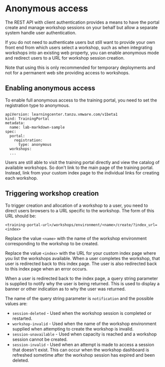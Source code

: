 # Anonymous access

The REST API with client authentication provides a means to have the portal create and manage workshop sessions on your behalf but allow a separate system handle user authentication.

If you do not need to authenticate users but still want to provide your own front end from which users select a workshop, such as when integrating workshops into an existing web property, you can enable anonymous mode and redirect users to a URL for workshop session creation.

Note that using this is only recommended for temporary deployments and not for a permanent web site providing access to workshops.

## <a id="enabling-anonymous-access"></a>Enabling anonymous access

To enable full anonymous access to the training portal, you need to set the registration type to anonymous.

```
apiVersion: learningcenter.tanzu.vmware.com/v1beta1
kind: TrainingPortal
metadata:
  name: lab-markdown-sample
spec:
  portal:
    registration:
      type: anonymous
  workshops:
  ...
```

Users are still able to visit the training portal directly and view the catalog of available workshops. So don't link to the main page of the training portal. Instead, link from your custom index page to the individual links for creating each workshop.

## <a id="triggering-workshop-creation"></a>Triggering workshop creation

To trigger creation and allocation of a workshop to a user, you need to direct users browsers to a URL specific to the workshop. The form of this URL should be:

```
<training-portal-url>/workshops/environment/<name>/create/?index_url=<index>
```

Replace the value `<name>` with the name of the workshop environment corresponding to the workshop to be created.

Replace the value `<index>` with the URL for your custom index page where you list the workshops available. When a user completes the workshop, that user is redirected back to this index page. The user is also redirected back to this index page when an error occurs.

When a user is redirected back to the index page, a query string parameter is supplied to notify why the user is being returned. This is used to display a banner or other indication as to why the user was returned.

The name of the query string parameter is `notification` and the possible values are:

* `session-deleted` - Used when the workshop session is completed or restarted.
* `workshop-invalid` - Used when the name of the workshop environment supplied when attempting to create the workshop is invalid.
* `session-unavailable` - Used when capacity is reached and a workshop session cannot be created.
* `session-invalid` - Used when an attempt is made to access a session that doesn't exist. This can occur when the workshop dashboard is refreshed sometime after the workshop session has expired and been deleted.

